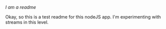 *I am a readme*

Okay, so this is a test readme for this nodeJS app. I'm experimenting with streams in this level.

